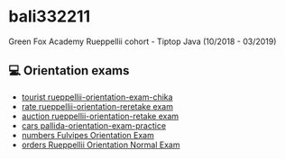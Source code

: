 # bali332211
Green Fox Academy Rueppellii cohort - Tiptop Java (10/2018 - 03/2019)

<h2>💻 Orientation exams</h2>
<ul>
<li><a href="https://github.com/green-fox-academy/bali332211/tree/master/week-11/tourist%20rueppellii-orientation-exam-chika">tourist rueppellii-orientation-exam-chika</a></li>
  <li><a href="https://github.com/green-fox-academy/bali332211/tree/master/week-11/rate%20rueppellii-orientation-reretake%20exam">rate rueppellii-orientation-reretake exam</a></li>
  <li><a href="https://github.com/green-fox-academy/bali332211/tree/master/week-10/auction%20rueppellii-orientation-retake%20exam">auction rueppellii-orientation-retake exam</a></li>
  <li><a href="https://github.com/green-fox-academy/bali332211/tree/master/week-10/cars%20pallida-orientation-exam-practice">cars pallida-orientation-exam-practice</a></li>
  <li><a href="https://github.com/green-fox-academy/bali332211/tree/master/week-10/numbers%20Fulvipes%20Orientation%20Exam">numbers Fulvipes Orientation Exam</a></li>
  <li><a href="https://github.com/green-fox-academy/bali332211/tree/master/week-10/orders%20Rueppellii%20Orientation%20Normal%20Exam">orders Rueppellii Orientation Normal Exam</a></li>
  </ul>
